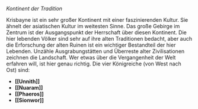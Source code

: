 *Kontinent der Tradition*

Krisbayne ist ein sehr großer Kontinent mit einer faszinierenden Kultur. Sie ähnelt der asiatischen Kultur im weitesten Sinne. Das große Gebirge im Zentrum ist der Ausgangspunkt der Herrschaft über diesen Kontinent. Die hier lebenden Völker sind sehr auf ihre alten Traditionen bedacht, aber auch die Erforschung der alten Ruinen ist ein wichtiger Bestandteil der hier Lebenden. Unzähle Ausgrabungstätten und Überreste alter Zivilisationen zeichnen die Landschaft. Wer etwas über die Vergangenheit der Welt erfahren will, ist hier genau richtig.
Die vier Königreiche (von West nach Ost) sind:
- **[[Unnith]]**
- **[[Nuaram]]**
- **[[Phaeros]]**
- **[[Sionwor]]**